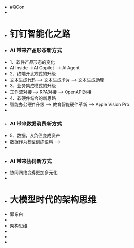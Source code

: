 - #QCon
-
- # 钉钉智能化之路
- ### AI 带来产品形态新方式
- 1、软件产品形态的变化
- AI Inside -> AI Copilot --> AI Agent
- 2、终端开发方式的升级
- 文本生成代码 --> 文本生成卡片  --> 文本生成助理
- 3、业务集成模式的升级
- 工作流对接 --> RPA对接 --> OpenAPI对接
- 4、软硬件结合的新思路
- 智能办公硬件升级 --> 教育智能硬件革新 --> Apple Vision Pro
-
- ### AI 带来数据消费新方式
- 5、数据，从负债变成资产
- 数据作为模型训练语料 -->
-
- ### AI 带来协同新方式
- 协同网络变得更加多元化
-
- # 大模型时代的架构思维
- 郭东白
-
- 架构思维
-
-
-
